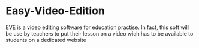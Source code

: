 # Easy-Video-Edition
EVE is a video editing software for education practise. In fact, this soft will be use by teachers to put their lesson on a video wich has to be available to students on a dedicated website 
